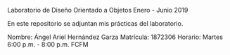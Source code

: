 Laboratorio de Diseño Orientado a Objetos Enero - Junio 2019

En este repositorio se adjuntan mis prácticas del laboratorio.

Nombre: Ángel Ariel Hernández Garza
Matrícula: 1872306
Horario: Martes 6:00 p.m. - 8:00 p.m. 
FCFM
